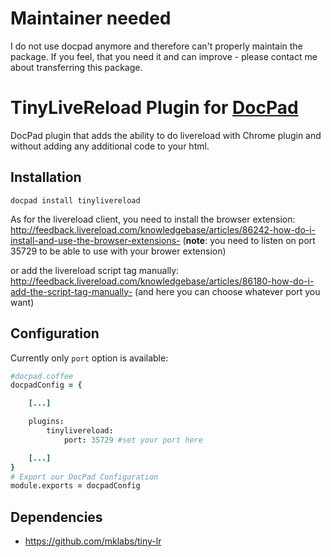 # Maintainer needed
I do not use docpad anymore and therefore can't properly maintain the package. If you feel, that you need it and can improve - please contact me about transferring this package.

# TinyLiveReload Plugin for [DocPad](http://docpad.org)

DocPad plugin that adds the ability to do livereload with Chrome plugin and without adding any additional code to your html.

## Installation

	docpad install tinylivereload

As for the livereload client, you need to install the browser extension:
http://feedback.livereload.com/knowledgebase/articles/86242-how-do-i-install-and-use-the-browser-extensions-
(**note**: you need to listen on port 35729 to be able to use with your
brower extension)

or add the livereload script tag manually:
http://feedback.livereload.com/knowledgebase/articles/86180-how-do-i-add-the-script-tag-manually-
(and here you can choose whatever port you want)

## Configuration

Currently only `port` option is available:

```coffeescript
#docpad.coffee
docpadConfig = {

	[...]

	plugins:
		tinylivereload:
			port: 35729 #set your port here

	[...]
}
# Export our DocPad Configuration
module.exports = docpadConfig
```


## Dependencies

* https://github.com/mklabs/tiny-lr

